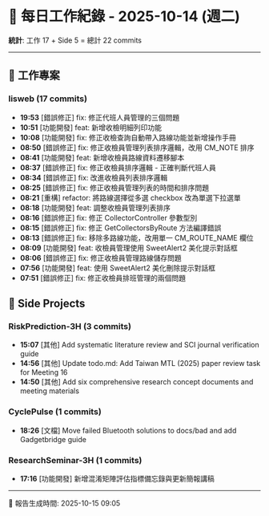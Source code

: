 # 📅 每日工作紀錄 - 2025-10-14 (週二)

**統計**: 工作 17 + Side 5 = 總計 22 commits

---

## 💼 工作專案

### lisweb (17 commits)

- **19:53** [錯誤修正] fix: 修正代班人員管理的三個問題
- **10:51** [功能開發] feat: 新增收檢明細列印功能
- **10:08** [功能開發] fix: 修正收檢查詢自動帶入路線功能並新增操作手冊
- **08:50** [錯誤修正] fix: 修正收檢員管理列表排序邏輯，改用 CM_NOTE 排序
- **08:41** [功能開發] feat: 新增收檢員路線資料遷移腳本
- **08:37** [錯誤修正] fix: 修正收檢員排序邏輯 - 正確判斷代班人員
- **08:34** [錯誤修正] fix: 改進收檢員列表排序邏輯
- **08:25** [錯誤修正] fix: 修正收檢員管理列表的時間和排序問題
- **08:21** [重構] refactor: 將路線選擇從多選 checkbox 改為單選下拉選單
- **08:18** [功能開發] feat: 調整收檢員管理列表排序
- **08:16** [錯誤修正] fix: 修正 CollectorController 參數型別
- **08:15** [錯誤修正] fix: 修正 GetCollectorsByRoute 方法編譯錯誤
- **08:13** [錯誤修正] fix: 移除多路線功能，改用單一 CM_ROUTE_NAME 欄位
- **08:09** [功能開發] feat: 收檢員管理使用 SweetAlert2 美化提示對話框
- **08:06** [錯誤修正] fix: 修正收檢員管理路線儲存問題
- **07:56** [功能開發] feat: 使用 SweetAlert2 美化刪除提示對話框
- **07:51** [錯誤修正] fix: 修正收檢員排班管理的兩個問題

## 🎨 Side Projects

### RiskPrediction-3H (3 commits)

- **15:07** [其他] Add systematic literature review and SCI journal verification guide
- **14:56** [其他] Update todo.md: Add Taiwan MTL (2025) paper review task for Meeting 16
- **14:50** [其他] Add six comprehensive research concept documents and meeting materials

### CyclePulse (1 commits)

- **18:26** [文檔] Move failed Bluetooth solutions to docs/bad and add Gadgetbridge guide

### ResearchSeminar-3H (1 commits)

- **17:16** [功能開發] 新增混淆矩陣評估指標備忘錄與更新簡報講稿

---

📅 報告生成時間: 2025-10-15 09:05
